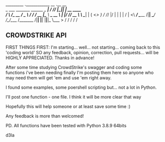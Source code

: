 
_________                         .____________ __         .__ __           
\_   ___ \_______  ______  _  ____| _/   _____//  |________|__|  | __ ____  
/    \  \/\_  __ \/  _ \ \/ \/ / __ |\_____  \\   __\_  __ \  |  |/ // __ \ 
\     \____|  | \(  <_> )     / /_/ |/        \|  |  |  | \/  |    <\  ___/ 
 \______  /|__|   \____/ \/\_/\____ /_______  /|__|  |__|  |__|__|_ \\___  >
        \/                         \/       \/                     \/    \/ 


CROWDSTRIKE API
---------------                

FIRST THINGS FIRST: I'm starting... well... not starting... coming back to this 'coding world' SO
any feedback, opinion, correction, pull requests... will be HIGHLY APPRECIATED. Thanks in advance!

After some time studying CrowdStrike's swagger and coding some functions i've been needing finally
I'm posting them here so anyone who may need them will get 'em and use 'em right away.

I found some examples, some poershell scripting but... not a lot in Python.

I'll post one function - one file. I think it will be more clear that way

Hopefully this will help someone or at least save some time :)

Any feedback is more than welcomed!

PD. All functions have been tested with Python 3.8.9 64bits

d3la
